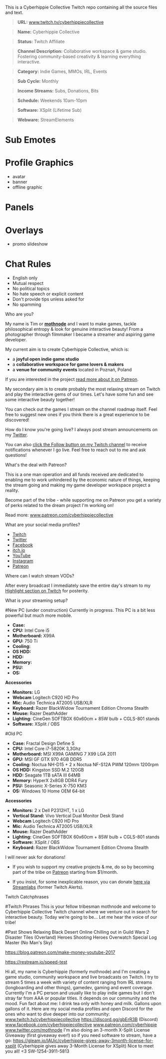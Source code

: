 This is a Cyberhippie Collective Twitch repo containing all the source files and text.

> **URL:** www.twitch.tv/cyberhippiecollective

> **Name:** Cyberhippie Collective

> **Status:** Twitch Affiliate

> **Channel Description:** Collaborative workspace & game studio. Fostering community-based creativity & learning everything interactive.

> **Category:** Indie Games, MMOs, IRL, Events

> **Sub Cycle:** Monthly

> **Income Streams:** Subs, Donations, Bits

> **Schedule:** Weekends 10am-10pm

> **Software:** XSplit (Lifetime Sub)

> **Webware:** StreamElements

# Sub Emotes

# Profile Graphics
- avatar
- banner
- offline graphic

# Panels

# Overlays
- promo slideshow

# Chat Rules
- English only
- Mutual respect
- No political topics
- No hate speech or explicit content
- Don't provide tips unless asked for
- No spamming

Who are you?

My name is Tim or [**mothnode**](http://www.twitter.com/mothnode) and I want to make games, tackle philosophical entropy & look for genuine interactive beauty! From a photographer through filmmaker I became a streamer and aspiring game developer. 

My current aim is to create Cyberhippie Collective, which is:

- a **joyful open indie game studio**
- a **collaborative workspace for game lovers & makers** 
- a **venue for community events** located in Poznań, Poland

If you are interested in the project [read more about it on Patreon](http://www.patreon.com/cyberhippiecollective).

My secondary aim is to create probably the most relaxing stream on Twitch and play the interactive gems of our times. Let's have some fun and see some interactive beauty together!

You can check out the games I stream on the channel roadmap itself. Feel free to suggest new ones if you think there is a great experience to be discovered!

How do I know you're going live?
I always post stream announcements on my [Twitter](http://www.twitter.com/mothnode). 

You can also [click the Follow button on my Twitch channel](http://www.twitch.tv/cyberhippiecollective) to receive notifications whenever I go live. Feel free to reach out to me and ask questions!

What's the deal with Patreon?

This is a one man operation and all funds received are dedicated to enabling me to work unhindered by the economic nature of things, keeping the stream going and making my game developer workspace project a reality.

Become part of the tribe - while supporting me on Patreon you get a variety of perks related to the dream project I'm working on!

Read more: www.patreon.com/cyberhippiecollective

What are your social media profiles?

- [Twitch](https://www.twitch.tv/cyberhippiecollective)
- [Twitter](http://www.twitter.com/mothnode)
- [Facebook](http://www.facebook.com/cyberhippiecollective)
- [itch.io](https://cyberhippiecollective.itch.io)
- [YouTube](https://www.youtube.com/channel/UCoto7qDshpjgyAet2QO6FDA)
- [Instagram](https://www.instagram.com/cyberhippiecollective/)
- [Patreon](http://www.patreon.com/cyberhippiecollective/)

Where can I watch stream VODs?

After every broadcast I immediately save the entire day's stream to my [Highlight section on Twitch](https://www.twitch.tv/cyberhippiecollective/profile/highlights) for posterity.

What is your streaming setup?

#New PC (under construction)
Currently in progress. This PC is a bit less powerful but much more mobile.

- **Case:** 
- **CPU:** Intel Core i5
- **Motherboard:** X99A
- **GPU:** 750 Ti
- **Cooling:**   
- **OS HDD:**  
- **HDD:**  
- **Memory:**  
- **PSU:** 
- **OS:**

**Accessories**

- **Monitors:** LG
- **Webcam** Logitech C920 HD Pro
- **Mic:** Audio Technica AT2005 USB/XLR
- **Keyboard:** Razer BlackWidow Tournament Edition Chroma Stealth
- **Mouse:** Razer DeathAdder
- **Lighting:** CineGen SOFTBOX 60x60cm + 85W bulb + CGLS-801 stands
- **Software:** XSplit / OBS


#Old PC

- **Case:** Fractal Design Define S
- **CPU:** Intel Core i7-5820K 3,3Ghz
- **Motherboard:** MSI X99A GAMING 7 X99 LGA 2011
- **GPU:** MSI GF GTX 970 4GB DDR5
- **Cooling:**  Noctua NH-D15 + 2 x Noctua NF-S12A PWM 120mm 1200rpm 
- **OS HDD:** Kingston SSD M.2 120GB 
- **HDD:** Seagate 1TB sATA III 64MB 
- **Memory:** HyperX 2x8GB DDR4 Fury 
- **PSU:** Seasonic X-Series X-750 KM3
- **OS:** Windows 10 Home OEM 64-bit

**Accessories**

- **Monitors:** 2 x Dell P2312HT, 1 x LG
- **Vertical Stand:** Vivo Vertical Dual Monitor Desk Stand
- **Webcam** Logitech C920 HD Pro
- **Mic:** Audio Technica AT2005 USB/XLR
- **Mouse:** Razer DeathAdder
- **Lighting:** CineGen SOFTBOX 60x60cm + 85W bulb + CGLS-801 stands
- **Software:** XSplit / OBS
- **Keyboard:** Razer BlackWidow Tournament Edition Chroma Stealth

I will never ask for donations!

- If you wish to support my creative projects & me, do so by becoming part of the tribe on [Patreon](http://www.patreon.com/cyberhippiecollective/) starting from $1/month.

- If you insist, for some inexplicable reason, you can donate [here via Streamlabs](https://www.twitchalerts.com/donate/cyberhippiecollective) (former Twitch Alerts).

Twitch Catchphrases

#Twitch Phrases
This is your fellow tribesman mothnode and welcome to Cyberhippie Collective Twitch channel where we venture out in search for interactive beauty. Today we’re going to be... Let me hear the voice of our tribe!

#Past Shows
Relaxing Black Desert Online
Chilling out in Guild Wars 2
Disaster Tiles (Overland)
Heroes Shooting Heroes Overwatch Special
Log Master (No Man's Sky)

https://blog.patreon.com/make-money-youtube-2017

https://restream.io/speed-test

Hi all, my name is Cyberhippie (formerly mothnode) and I'm creating a game studio, community workspace and live broadcasts on Twitch. I try to stream 5 times a week with variety of content ranging from IRL streams (longboarding and other things), gamedev, gaming and event coverage. Currently I'm a PC person and usually like to play indie games but I don't stray far from AAA or popular titles. It depends on our community and the mood. Fun fact about me: I drink tea only with honey and milk. Gallons upon gallons of it. Here are my social media profiles and open Discord for the ones who want to dive deeper into our community: www.twitch.tv/cyberhippiecollective https://discord.gg/gbErR3B (Discord) www.facebook.com/cyberhippiecollective www.patreon.com/cyberhippie www.twitter.com/mothnode I'm also doing an 3-month X-Split License Giveaway (first giveaway ever!) so if you need software to stream, have a go: https://gleam.io/lAUic/cyberhippie-gives-away-3month-license-for-xsplit (Cyberhippie gives away 3-Month License for XSplit) Nice to meet you all! <3 SW-1254-3911-5813
